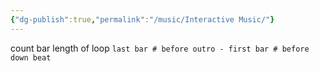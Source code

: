 ```yaml
---
{"dg-publish":true,"permalink":"/music/Interactive Music/"}
---
```




count bar length of loop `last bar # before outro - first bar # before down beat`